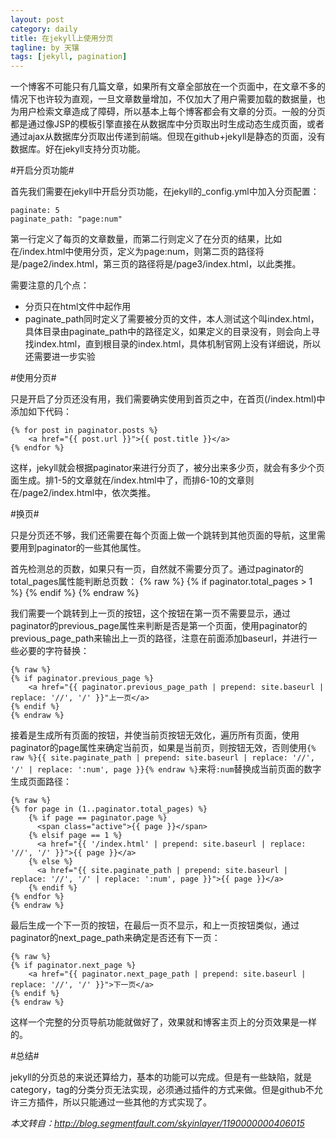 ```yaml
---
layout: post
category: daily
title: 在jekyll上使用分页
tagline: by 天镶
tags: [jekyll, pagination]
---
```

一个博客不可能只有几篇文章，如果所有文章全部放在一个页面中，在文章不多的情况下也许较为直观，一旦文章数量增加，不仅加大了用户需要加载的数据量，也为用户检索文章造成了障碍，所以基本上每个博客都会有文章的分页。一般的分页都是通过像JSP的模板引擎直接在从数据库中分页取出时生成动态生成页面，或者通过ajax从数据库分页取出传递到前端。但现在github+jekyll是静态的页面，没有数据库。好在jekyll支持分页功能。

#开启分页功能#

首先我们需要在jekyll中开启分页功能，在jekyll的_config.yml中加入分页配置：

    paginate: 5
    paginate_path: "page:num"

第一行定义了每页的文章数量，而第二行则定义了在分页的结果，比如在/index.html中使用分页，定义为page:num，则第二页的路径将是/page2/index.html，第三页的路径将是/page3/index.html，以此类推。

需要注意的几个点：

 * 分页只在html文件中起作用
 * paginate_path同时定义了需要被分页的文件，本人测试这个叫index.html，具体目录由paginate_path中的路径定义，如果定义的目录没有，则会向上寻找index.html，直到根目录的index.html，具体机制官网上没有详细说，所以还需要进一步实验

#使用分页#

只是开启了分页还没有用，我们需要确实使用到首页之中，在首页(/index.html)中添加如下代码：

    {% for post in paginator.posts %}
        <a href="{{ post.url }}">{{ post.title }}</a>
    {% endfor %}

这样，jekyll就会根据paginator来进行分页了，被分出来多少页，就会有多少个页面生成。排1-5的文章就在/index.html中了，而排6-10的文章则在/page2/index.html中，依次类推。

#换页#

只是分页还不够，我们还需要在每个页面上做一个跳转到其他页面的导航，这里需要用到paginator的一些其他属性。

首先检测总的页数，如果只有一页，自然就不需要分页了。通过paginator的total_pages属性能判断总页数：
    {% raw %}
    {% if paginator.total_pages > 1 %}
    <!-- 分页代码 -->
    {% endif %}
    {% endraw %}

我们需要一个跳转到上一页的按钮，这个按钮在第一页不需要显示，通过paginator的previous_page属性来判断是否是第一个页面，使用paginator的previous_page_path来输出上一页的路径，注意在前面添加baseurl，并进行一些必要的字符替换：

    {% raw %}
    {% if paginator.previous_page %}
        <a href="{{ paginator.previous_page_path | prepend: site.baseurl | replace: '//', '/' }}"上一页</a>
    {% endif %}
    {% endraw %}

接着是生成所有页面的按钮，并使当前页按钮无效化，遍历所有页面，使用paginator的page属性来确定当前页，如果是当前页，则按钮无效，否则使用`{% raw %}{{ site.paginate_path | prepend: site.baseurl | replace: '//', '/' | replace: ':num', page }}{% endraw %}`来将`:num`替换成当前页面的数字生成页面路径：

    {% raw %}
    {% for page in (1..paginator.total_pages) %}
        {% if page == paginator.page %}
          <span class="active">{{ page }}</span>
        {% elsif page == 1 %}
          <a href="{{ '/index.html' | prepend: site.baseurl | replace: '//', '/' }}">{{ page }}</a>
        {% else %}
          <a href="{{ site.paginate_path | prepend: site.baseurl | replace: '//', '/' | replace: ':num', page }}">{{ page }}</a>
        {% endif %}
    {% endfor %}
    {% endraw %}

最后生成一个下一页的按钮，在最后一页不显示，和上一页按钮类似，通过paginator的next_page_path来确定是否还有下一页：

    {% raw %}
    {% if paginator.next_page %}
        <a href="{{ paginator.next_page_path | prepend: site.baseurl | replace: '//', '/' }}">下一页</a>
    {% endif %}
    {% endraw %}

这样一个完整的分页导航功能就做好了，效果就和博客主页上的分页效果是一样的。

#总结#

jekyll的分页总的来说还算给力，基本的功能可以完成。但是有一些缺陷，就是category，tag的分类分页无法实现，必须通过插件的方式来做。但是github不允许三方插件，所以只能通过一些其他的方式实现了。

*本文转自：<http://blog.segmentfault.com/skyinlayer/1190000000406015>*